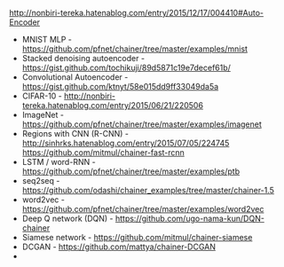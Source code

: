 http://nonbiri-tereka.hatenablog.com/entry/2015/12/17/004410#Auto-Encoder
- MNIST MLP - https://github.com/pfnet/chainer/tree/master/examples/mnist
- Stacked denoising autoencoder - https://gist.github.com/tochikuji/89d5871c19e7decef61b/
- Convolutional Autoencoder - https://gist.github.com/ktnyt/58e015dd9ff33049da5a
- CIFAR-10 - http://nonbiri-tereka.hatenablog.com/entry/2015/06/21/220506
- ImageNet - https://github.com/pfnet/chainer/tree/master/examples/imagenet
- Regions with CNN (R-CNN) - http://sinhrks.hatenablog.com/entry/2015/07/05/224745
https://github.com/mitmul/chainer-fast-rcnn
- LSTM /  word-RNN - https://github.com/pfnet/chainer/tree/master/examples/ptb
- seq2seq - https://github.com/odashi/chainer_examples/tree/master/chainer-1.5
- word2vec - https://github.com/pfnet/chainer/tree/master/examples/word2vec
- Deep Q network (DQN) - https://github.com/ugo-nama-kun/DQN-chainer
- Siamese network - https://github.com/mitmul/chainer-siamese
- DCGAN - https://github.com/mattya/chainer-DCGAN
- 



